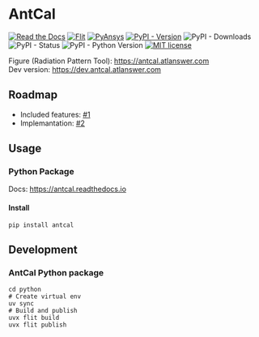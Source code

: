 # AntCal

[![Read the Docs](https://readthedocs.org/projects/antcal/badge/?version=latest)](https://antcal.readthedocs.io)
[![Flit](https://img.shields.io/badge/build-flit-cyan?logo=python)](https://github.com/pypa/flit)
[![PyAnsys](https://img.shields.io/badge/Py-Ansys-ffc107.svg?logo=data:image/png;base64,iVBORw0KGgoAAAANSUhEUgAAABAAAAAQCAIAAACQkWg2AAABDklEQVQ4jWNgoDfg5mD8vE7q/3bpVyskbW0sMRUwofHD7Dh5OBkZGBgW7/3W2tZpa2tLQEOyOzeEsfumlK2tbVpaGj4N6jIs1lpsDAwMJ278sveMY2BgCA0NFRISwqkhyQ1q/Nyd3zg4OBgYGNjZ2ePi4rB5loGBhZnhxTLJ/9ulv26Q4uVk1NXV/f///////69du4Zdg78lx//t0v+3S88rFISInD59GqIH2esIJ8G9O2/XVwhjzpw5EAam1xkkBJn/bJX+v1365hxxuCAfH9+3b9/+////48cPuNehNsS7cDEzMTAwMMzb+Q2u4dOnT2vWrMHu9ZtzxP9vl/69RVpCkBlZ3N7enoDXBwEAAA+YYitOilMVAAAAAElFTkSuQmCC)](https://aedt.docs.pyansys.com)
[![PyPI - Version](https://img.shields.io/pypi/v/antcal?logo=pypi)](https://pypi.org/project/antcal)
![PyPI - Downloads](https://img.shields.io/pypi/dm/antcal?logo=pypi) ![PyPI - Status](https://img.shields.io/pypi/status/antcal?logo=pypi)
![PyPI - Python Version](https://img.shields.io/pypi/pyversions/antcal?logo=pypi)
[![MIT license](https://img.shields.io/pypi/l/antcal?logo=pypi)](https://opensource.org/licenses/MIT)

Figure (Radiation Pattern Tool): https://antcal.atlanswer.com<br>
Dev version: https://dev.antcal.atlanswer.com

## Roadmap

- Included features: [#1](https://github.com/atlanswer/AntCal/issues/1)
- Implemantation: [#2](https://github.com/atlanswer/AntCal/issues/2)

## Usage

### Python Package

Docs: https://antcal.readthedocs.io

#### Install

```shell
pip install antcal
```

## Development

### AntCal Python package

```shell
cd python
# Create virtual env
uv sync
# Build and publish
uvx flit build
uvx flit publish
```
